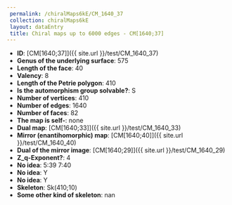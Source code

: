 ```yaml
--- 
 permalink: /chiralMaps6kE/CM_1640_37 
 collection: chiralMaps6kE
 layout: dataEntry
 title: Chiral maps up to 6000 edges - CM[1640;37]
---
```


- **ID**: [CM[1640;37]]({{ site.url }}/test/CM_1640_37)
- **Genus of the underlying surface**: 575
- **Length of the face**: 40
- **Valency**: 8
- **Length of the Petrie polygon**: 410
- **Is the automorphism group solvable?**: S
- **Number of vertices**: 410
- **Number of edges**: 1640
- **Number of faces**: 82
- **The map is self-**: none
- **Dual map**: [CM[1640;33]]({{ site.url }}/test/CM_1640_33)
- **Mirror (enantihomorphic) map**: [CM[1640;40]]({{ site.url }}/test/CM_1640_40)
- **Dual of the mirror image**: [CM[1640;29]]({{ site.url }}/test/CM_1640_29)
- **Z_q-Exponent?**: 4
- **No idea**:  5:39 7:40
- **No idea**: Y
- **No idea**: Y
- **Skeleton**: Sk(410;10)
- **Some other kind of skeleton**: nan
